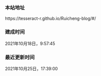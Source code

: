 <h3>本站地址</h3> https://tesseract-r.github.io/Ruicheng-blog/#/

<h3>建成时间</h3> ‎2021‎年‎10‎月‎18‎日，‏‎9:57:45

<h3>最近更新时间</h3> ‎2021‎年‎10‎月‎25‎日，‏‎17:39:00
